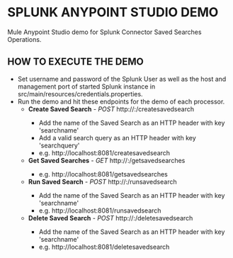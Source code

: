 SPLUNK ANYPOINT STUDIO DEMO
================

Mule Anypoint Studio demo for Splunk Connector Saved Searches Operations.

HOW TO EXECUTE THE DEMO
-----------------------

* Set username and password of the Splunk User as well as the host and management port of started Splunk instance in src/main/resources/credentials.properties.
* Run the demo and hit these endpoints for the demo of each processor.
    * **Create Saved Search** - *POST* http://<host>:<port>/createsavedsearch
        * Add the name of the Saved Search as an HTTP header with key 'searchname' 
        * Add a valid search query as an HTTP header with key 'searchquery' 
        * e.g. http://localhost:8081/createsavedsearch
    * **Get Saved Searches** - *GET* http://<host>:<port>/getsavedsearches
        * e.g. http://localhost:8081/getsavedsearches
    * **Run Saved Search** - *POST* http://<host>:<port>/runsavedsearch
        * Add the name of the Saved Search as an HTTP header with key 'searchname' 
        * e.g. http://localhost:8081/runsavedsearch
    * **Delete Saved Search** - *POST* http://<host>:<port>/deletesavedsearch
        * Add the name of the Saved Search as an HTTP header with key 'searchname' 
        * e.g. http://localhost:8081/deletesavedsearch
